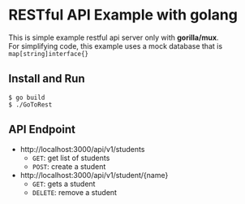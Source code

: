 # RESTful API Example with golang
This is simple example restful api server only with **gorilla/mux**.  
For simplifying code, this example uses a mock database that is `map[string]interface{}`

## Install and Run
```shell
$ go build
$ ./GoToRest
```

## API Endpoint
- http://localhost:3000/api/v1/students
    - `GET`: get list of students
    - `POST`: create a student
- http://localhost:3000/api/v1/student/{name}
    - `GET`: gets a student
    - `DELETE`: remove a student
